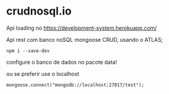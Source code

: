# crudnosql.io
Api loading no https://development-system.herokuapp.com/

Api rest com banco noSQL mongoose CRUD, usando o ATLAS;

```
npm i --save-dev
```
configure o banco de dados no pacote data!

ou se preferir use o localhost

```
mongoose.connect("mongodb://localhost:27017/test");
```